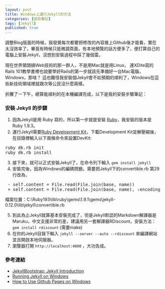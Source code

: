 ```yaml
---
layout: post
title: Windows上運行Jekyll的方法
categories: [技術筆記]
tags: [Jekyll]
published: true
---
```


調整Blog版面的時候，我發覺每次都要把修改的內容推上Github後才能看，實在太沒效率了，畢竟有時候只是微調頁面，有本地預覽的話方便多了，便打算自己的電腦上安裝Jekyll，沒想到安裝過程中踩了幾個雷。

現在世界領頭搞Web技術的那一群人，不是用Mac就是用Linux，
連XDite寫的Rails 101教學書裡也說要學好Rails的第一步就該先準備好一台Mac電腦，Windows，那啥？
這也難怪我安裝個Jekyll會不如預期的順利了，Windows在這些新技術領域裡就跟次等公民沒什麼兩樣。

折騰了一下午，總算能順利的在本機編譯完成，以下是我的安裝步驟筆記：

### 安裝 Jekyll 的步驟

1. 因為Jekyll是用 Ruby 寫的，所以第一步就是安裝 [Ruby](http://rubyinstaller.org/downloads/)，我安裝的版本是Ruby 1.9.3。
2. 運行Jekyll需要[Ruby Development Kit](http://rubyinstaller.org/downloads/)，下載Development Kit並解壓縮後，在目錄裡輸入以下兩條命令來設置DevKit:

<pre>
ruby dk.rb init
ruby dk.rb install
</pre>

3. 接下來，就可以正式安裝Jekyll了，在命令列下輸入 `gem install jekyll`
4. 安裝完後，因為Windows的編碼問題，需要把Jekyll下的convertible.rb 第29行改為，

<pre>
 - self.content = File.read(File.join(base, name))
 + self.content = File.read(File.join(base, name), :encoding => "utf-8")
</pre>
檔案位置：C:\Ruby193\lib\ruby\gems\1.9.1\gems\jekyll-0.12.0\lib\jekyll\convertible.rb

5. 到此為止Jekyll就算基本安裝完成了，但是Jekyll默認的Markdown解譯器是Maruku，中文支援非常的差，建議用另一套解譯器RDiscount，安裝方法： `gem install rdiscount`  (需要make)
6. 在你的Jekyll目錄下輸入 `jekyll --server --auto --rdiscount` 來編譯網站並且開啟本地伺服器。
7. 瀏覽器打開 `http://localhost:4000` ，大功告成。


### 參考連結

- [JekyllBootstrap: Jekyll Introduction](http://jekyllbootstrap.com/lessons/jekyll-introduction.html)
- [Running Jekyll on Windows](http://www.madhur.co.in/blog/2011/09/01/runningjekyllwindows.html)
- [How to Use Github Pages on Windows](http://bradleygrainger.com/2011/09/07/how-to-use-github-pages-on-windows.html)
